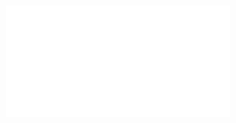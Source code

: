 <img src="https://raw.githubusercontent.com/suvvyai/.github/main/profile/background.svg" style="margin-top: 25px">